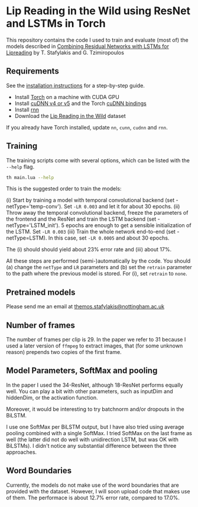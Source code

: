 Lip Reading in the Wild using ResNet and LSTMs in Torch
=======================================================

This repository contains the code I used to train and evaluate (most of) the models described in [Combining Residual Networks with LSTMs for Lipreading](https://arxiv.org/pdf/1703.04105.pdf) by T. Stafylakis and G. Tzimiropoulos

## Requirements
See the [installation instructions](INSTALL.md) for a step-by-step guide.
- Install [Torch](http://torch.ch/docs/getting-started.html) on a machine with CUDA GPU
- Install [cuDNN v4 or v5](https://developer.nvidia.com/cudnn) and the Torch [cuDNN bindings](https://github.com/soumith/cudnn.torch/tree/R4)
- Install [rnn](https://github.com/Element-Research/rnn)
- Download the [Lip Reading in the Wild](www.robots.ox.ac.uk/~vgg/data/lip_reading/) dataset

If you already have Torch installed, update `nn`, `cunn`, `cudnn` and `rnn`.

## Training

The training scripts come with several options, which can be listed with the `--help` flag.
```bash
th main.lua --help
```

This is the suggested order to train the models:

(i) Start by training a model with temporal convolutional backend (set -netType='temp-conv'). Set `-LR 0.003` and let it for about 30 epochs.
(ii) Throw away the temporal convolutional backend, freeze the parameters of the frontend and the ResNet and train the LSTM backend (set -netType='LSTM_init'). 5 epochs are enough to get a sensible initialization of the LSTM. Set `-LR 0.003`
(iii) Train the whole network end-to-end (set -netType=LSTM). In this case, set `-LR 0.0005` and about 30 epochs.

The (i) should should yield about 23% error rate and (iii) about 17%.

All these steps are performed (semi-)automatically by the code. You should (a) change the `netType` and `LR` parameters and (b) set the `retrain` parameter to the path where the previous model is stored. For (i), set `retrain` to `none`. 

## Pretrained models

Please send me an email at themos.stafylakis@nottingham.ac.uk

## Number of frames

The number of frames per clip is 29. In the paper we refer to 31 because I used a later version of `ffmpeg` to extract images, that (for some unknown reason) prepends two copies of the first frame.

## Model Parameters, SoftMax and pooling

In the paper I used the 34-ResNet, although 18-ResNet performs equally well. You can play a bit with other parameters, such as inputDim and hiddenDim, or the activation function.

Moreover, it would be interesting to try batchnorm and/or dropouts in the BiLSTM. 

I use one SoftMax per BiLSTM output, but I have also tried using average pooling combined with a single SoftMax. 
I tried SoftMax on the last frame as well (the latter did not do well with unidirection LSTM, but was OK with BiLSTMs). 
I didn't notice any substantial difference between the three approaches.

## Word Boundaries

Currently, the models do not make use of the word boundaries that are provided with the dataset. However, I will soon upload code that makes use of them. The performace is about 12.7% error rate, compared to 17.0%.





 